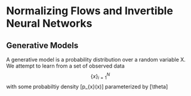 # Normalizing Flows and Invertible Neural Networks

## Generative Models

A generative model is a probability distribution over a random variable X. We attempt to learn from a set of observed data $$ {\{x\}}_{i=1}^{N} $$
 with some probabiltiy density \[p_{x}(x)\] parameterized by \[\theta\]
